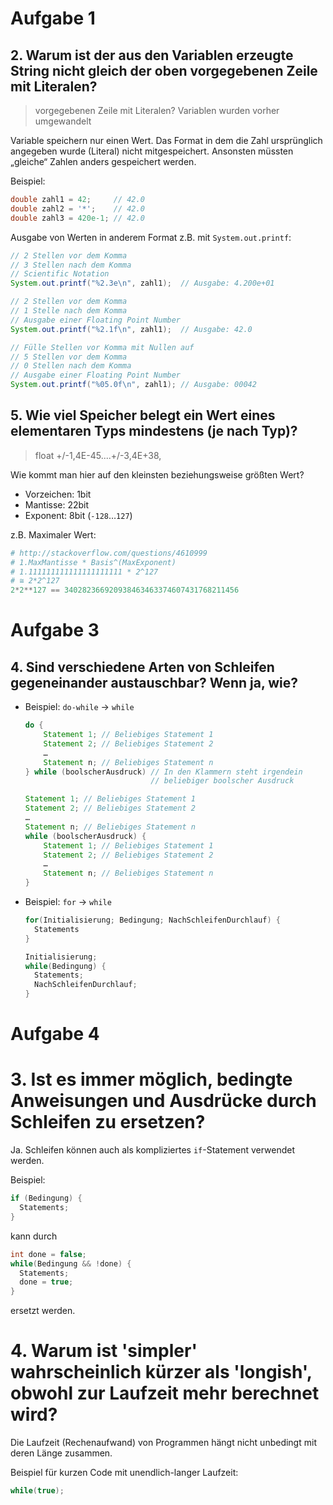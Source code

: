 # Aufgabe 1

## 2. Warum ist der aus den Variablen erzeugte String nicht gleich der oben vorgegebenen Zeile mit Literalen?

> vorgegebenen Zeile mit Literalen?
> Variablen wurden vorher umgewandelt

Variable speichern nur einen Wert. Das Format in dem die Zahl ursprünglich angegeben wurde (Literal) nicht mitgespeichert. Ansonsten müssten „gleiche“ Zahlen anders gespeichert werden.

Beispiel:

```java
double zahl1 = 42;     // 42.0
double zahl2 = '*';    // 42.0
double zahl3 = 420e-1; // 42.0
```

Ausgabe von Werten in anderem Format z.B. mit `System.out.printf`:

```java
// 2 Stellen vor dem Komma
// 3 Stellen nach dem Komma
// Scientific Notation
System.out.printf("%2.3e\n", zahl1);  // Ausgabe: 4.200e+01

// 2 Stellen vor dem Komma
// 1 Stelle nach dem Komma
// Ausgabe einer Floating Point Number
System.out.printf("%2.1f\n", zahl1);  // Ausgabe: 42.0

// Fülle Stellen vor Komma mit Nullen auf
// 5 Stellen vor dem Komma
// 0 Stellen nach dem Komma
// Ausgabe einer Floating Point Number
System.out.printf("%05.0f\n", zahl1); // Ausgabe: 00042
```

## 5. Wie viel Speicher belegt ein Wert eines elementaren Typs mindestens (je nach Typ)?

> float +/-1,4E-45....+/-3,4E+38,

Wie kommt man hier auf den kleinsten beziehungsweise größten Wert?

- Vorzeichen: 1bit
- Mantisse: 22bit
- Exponent: 8bit (`-128`…`127`)

z.B. Maximaler Wert:

```python
# http://stackoverflow.com/questions/4610999
# 1.MaxMantisse * Basis^(MaxExponent)
# 1.111111111111111111111 * 2^127
# ≅ 2*2^127
2*2**127 == 340282366920938463463374607431768211456
```

# Aufgabe 3

## 4. Sind verschiedene Arten von Schleifen gegeneinander austauschbar? Wenn ja, wie?

- Beispiel: `do-while` → `while`

  ```java
  do {
      Statement 1; // Beliebiges Statement 1
      Statement 2; // Beliebiges Statement 2
      …
      Statement n; // Beliebiges Statement n
  } while (boolscherAusdruck) // In den Klammern steht irgendein
                              // beliebiger boolscher Ausdruck
  ```

  ```java
  Statement 1; // Beliebiges Statement 1
  Statement 2; // Beliebiges Statement 2
  …
  Statement n; // Beliebiges Statement n
  while (boolscherAusdruck) {
      Statement 1; // Beliebiges Statement 1
      Statement 2; // Beliebiges Statement 2
      …
      Statement n; // Beliebiges Statement n
  }
  ```

- Beispiel: `for` → `while`

  ```java
  for(Initialisierung; Bedingung; NachSchleifenDurchlauf) {
    Statements
  }
  ```

  ```java
  Initialisierung;
  while(Bedingung) {
    Statements;
    NachSchleifenDurchlauf;
  }
  ```

# Aufgabe 4

# 3. Ist es immer möglich, bedingte Anweisungen und Ausdrücke durch Schleifen zu ersetzen?

Ja.  Schleifen können auch als kompliziertes `if`-Statement verwendet werden.

Beispiel:

```java
if (Bedingung) {
  Statements;
}
```

kann durch

```java
int done = false;
while(Bedingung && !done) {
  Statements;
  done = true;
}
```

ersetzt werden.

# 4. Warum ist 'simpler' wahrscheinlich kürzer als 'longish', obwohl zur Laufzeit mehr berechnet wird?

Die Laufzeit (Rechenaufwand) von Programmen hängt nicht unbedingt mit deren Länge zusammen.

Beispiel für kurzen Code mit unendlich-langer Laufzeit:

```java
while(true);
```
